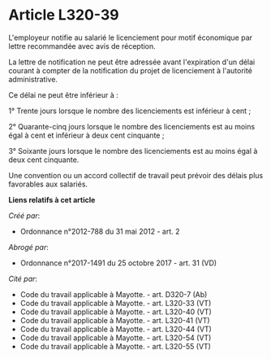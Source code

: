 # Article L320-39

L'employeur notifie au salarié le licenciement pour motif économique par lettre recommandée avec avis de réception.

La lettre de notification ne peut être adressée avant l'expiration d'un délai courant à compter de la notification du projet
de licenciement à l'autorité administrative.

Ce délai ne peut être inférieur à :

1° Trente jours lorsque le nombre des licenciements est inférieur à cent ;

2° Quarante-cinq jours lorsque le nombre des licenciements est au moins égal à cent et inférieur à deux cent cinquante ;

3° Soixante jours lorsque le nombre des licenciements est au moins égal à deux cent cinquante.

Une convention ou un accord collectif de travail peut prévoir des délais plus favorables aux salariés.

**Liens relatifs à cet article**

_Créé par_:

  - Ordonnance n°2012-788 du 31 mai 2012 - art. 2

_Abrogé par_:

  - Ordonnance n°2017-1491 du 25 octobre 2017 - art. 31 (VD)

_Cité par_:

  - Code du travail applicable à Mayotte. - art. D320-7 (Ab)
  - Code du travail applicable à Mayotte. - art. L320-33 (VT)
  - Code du travail applicable à Mayotte. - art. L320-40 (VT)
  - Code du travail applicable à Mayotte. - art. L320-41 (VT)
  - Code du travail applicable à Mayotte. - art. L320-44 (VT)
  - Code du travail applicable à Mayotte. - art. L320-54 (VT)
  - Code du travail applicable à Mayotte. - art. L320-55 (VT)
